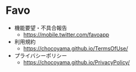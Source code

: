 # Favo

- 機能要望・不具合報告
  - https://mobile.twitter.com/favoapp
- 利用規約
  - https://chocoyama.github.io/TermsOfUse/
- プライバシーポリシー
  - https://chocoyama.github.io/PrivacyPolicy/
